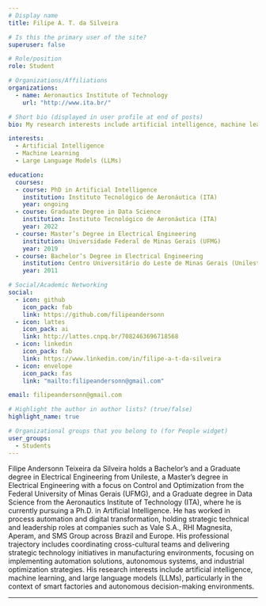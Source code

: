 ```yaml
---
# Display name
title: Filipe A. T. da Silveira

# Is this the primary user of the site?
superuser: false

# Role/position
role: Student

# Organizations/Affiliations
organizations:
  - name: Aeronautics Institute of Technology
    url: "http://www.ita.br/"

# Short bio (displayed in user profile at end of posts)
bio: My research interests include artificial intelligence, machine learning and LLMs.

interests:
  - Artificial Intelligence
  - Machine Learning
  - Large Language Models (LLMs)

education:
  courses:
  - course: PhD in Artificial Intelligence
    institution: Instituto Tecnológico de Aeronáutica (ITA)
    year: ongoing
  - course: Graduate Degree in Data Science
    institution: Instituto Tecnológico de Aeronáutica (ITA)
    year: 2022
  - course: Master’s Degree in Electrical Engineering
    institution: Universidade Federal de Minas Gerais (UFMG)
    year: 2019
  - course: Bachelor’s Degree in Electrical Engineering
    institution: Centro Universitário do Leste de Minas Gerais (Unileste)
    year: 2011

# Social/Academic Networking
social:
  - icon: github
    icon_pack: fab
    link: https://github.com/filipeandersonn
  - icon: lattes
    icon_pack: ai
    link: http://lattes.cnpq.br/7082463696718568
  - icon: linkedin
    icon_pack: fab
    link: https://www.linkedin.com/in/filipe-a-t-da-silveira  
  - icon: envelope
    icon_pack: fas
    link: "mailto:filipeandersonn@gmail.com"

email: filipeandersonn@gmail.com

# Highlight the author in author lists? (true/false)
highlight_name: true

# Organizational groups that you belong to (for People widget)
user_groups:
  - Students
---
```


Filipe Andersonn Teixeira da Silveira holds a Bachelor’s and a Graduate degree in Electrical Engineering from Unileste, a Master’s degree in Electrical Engineering with a focus on Control and Optimization from the Federal University of Minas Gerais (UFMG), and a Graduate degree in Data Science from the Aeronautics Institute of Technology (ITA), where he is currently pursuing a Ph.D. in Artificial Intelligence. He has worked in process automation and digital transformation, holding strategic technical and leadership roles at companies such as Vale S.A., RHI Magnesita, Aperam, and SMS Group across Brazil and Europe. His professional trajectory includes coordinating cross-cultural teams and delivering strategic technology initiatives in manufacturing environments, focusing on implementing automation solutions, autonomous systems, and industrial optimization strategies. His research interests include artificial intelligence, machine learning, and large language models (LLMs), particularly in the context of smart factories and autonomous decision-making environments.

---
